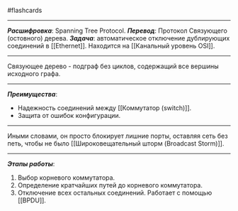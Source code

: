 #flashcards 
***
***Расшифровка***: Spanning Tree Protocol.
***Перевод***: Протокол Связующего (остовного) дерева.
***Задача***: автоматическое отключение дублирующих соединений в [[Ethernet]]. 
Находится на [[Канальный уровень OSI]].
***
Связующее дерево - подграф без циклов, содержащий все вершины исходного графа.
***
***Преимущества***:
- Надежность соединений между [[Коммутатор (switch)]].
- Защита от ошибок конфигурации.
***
Иными словами, он просто блокирует лишние порты, оставляя сеть без петь, чтобы не было [[Широковещательный шторм (Broadcast Storm)]].
***
***Этапы работы***:
1. Выбор корневого коммутатора.
2. Определение кратчайших путей до корневого коммутатора.
3. Отключение всех остальных соединений.
Работает с помощью [[BPDU]].